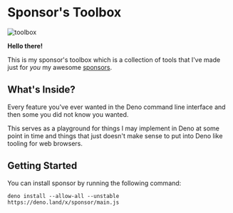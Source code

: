 # Sponsor's Toolbox

![toolbox](https://user-images.githubusercontent.com/157787/126696554-d6945d31-90b9-4c18-bc93-96b9966596d0.jpg)

**Hello there!**

This is my sponsor's toolbox which is a collection of tools that I've
made just for *you* my awesome [sponsors](https://github.com/sponsors/caspervonb).

## What's Inside?

Every feature you've ever wanted in the Deno command line interface and then
some you did not know you wanted.

This serves as a playground for things I may implement in Deno at some point in
time and things that just doesn't make sense to put into Deno like tooling for
web browsers.

## Getting Started

You can install sponsor by running the following command:

```shell
deno install --allow-all --unstable https://deno.land/x/sponsor/main.js
```
